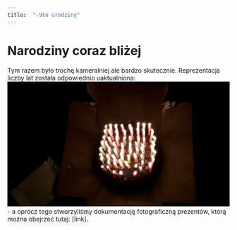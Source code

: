 ```yaml
---
title:  "-9te urodziny"
---
```


# Narodziny coraz bliżej

Tym razem było trochę kameralniej ale bardzo skutecznie. Reprezentacja liczby lat została odpowiednio uaktualniona: ![Tort ze świeczkami dla -9cio latka](/assets/-9_post.jpg) - a oprócz tego stworzyliśmy dokumentację fotograficzną prezentów, którą można obejrzeć tutaj: [link].
